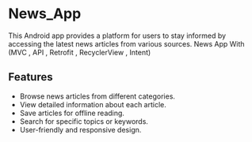 # News_App

This Android app provides a platform for users to stay informed by accessing the latest news articles from various sources.
News App With (MVC , API , Retrofit , RecyclerView , Intent)

## Features

- Browse news articles from different categories.
- View detailed information about each article.
- Save articles for offline reading.
- Search for specific topics or keywords.
- User-friendly and responsive design.
